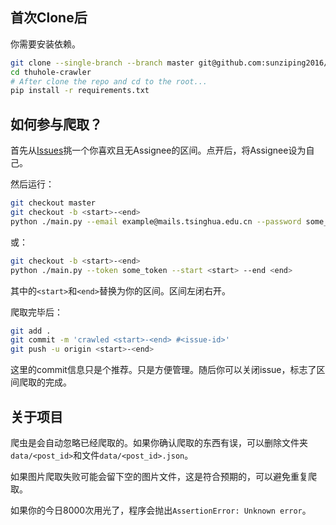 ## 首次Clone后

你需要安装依赖。

```bash
git clone --single-branch --branch master git@github.com:sunziping2016/thuhole-crawler.git
cd thuhole-crawler
# After clone the repo and cd to the root...
pip install -r requirements.txt
```

## 如何参与爬取？

首先从[Issues](https://github.com/sunziping2016/thuhole-crawler/issues)挑一个你喜欢且无Assignee的区间。点开后，将Assignee设为自己。

然后运行：

```bash
git checkout master
git checkout -b <start>-<end>
python ./main.py --email example@mails.tsinghua.edu.cn --password some_password --start <start> --end <end>
```

或：

```bash
git checkout -b <start>-<end>
python ./main.py --token some_token --start <start> --end <end>
```

其中的`<start>`和`<end>`替换为你的区间。区间左闭右开。

爬取完毕后：

```bash
git add .
git commit -m 'crawled <start>-<end> #<issue-id>'
git push -u origin <start>-<end>
```

这里的commit信息只是个推荐。只是方便管理。随后你可以关闭issue，标志了区间爬取的完成。

## 关于项目

爬虫是会自动忽略已经爬取的。如果你确认爬取的东西有误，可以删除文件夹`data/<post_id>`和文件`data/<post_id>.json`。

如果图片爬取失败可能会留下空的图片文件，这是符合预期的，可以避免重复爬取。

如果你的今日8000次用光了，程序会抛出`AssertionError: Unknown error`。
